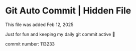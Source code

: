 # Git Auto Commit | Hidden File

This file was added Feb 12, 2025

Just for fun and keeping my daily git commit active 🤪

commit number: 113233
